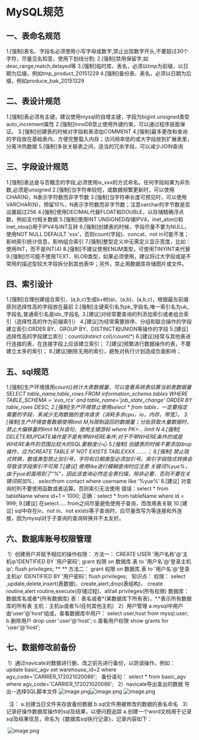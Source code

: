 # MySQL规范

## 一、表命名规范
1.[强制]表名、字段名必须使用小写字母或数字,禁止出现数字开头,不要超过30个字符，尽量见名知意，使用下划线分割; 
2.[强制]禁用保留字,如desc,range,match,delayed等 
3.[强制]临时库、表名，必须以tmp为前缀，以日期为后缀，例如tmp_product_20151229 
4.[强制]备份表、表名，必须以日期为后缀，例如produce_bak_20151229 
 
## 二、表设计规范
1.[强制]表必须有主键，建议使用mysql的自增主键，字段为bigint unsigned类型auto_increment属性 
2.[强制]InnoDB禁止使用外键约束，可以通过程序层面保证。 
3.[强制]创建表的时候对字段和表添加COMMENT 
4.[强制]最多更改和查询的字段放在基础表内，方便完整载入内存；访问频率低的或大字段放到扩展表里，分离冷热数据 
5.[强制]多张关联表之间，适当的冗余字段，可以减少JOIN查询 

## 三、字段设计规范
1.[强制]表达是与否概念的字段,必须使用is_xxx的方式命名。任何字段如果为非负数,必须是unsigned 
2.[强制]当字符串较短，或数据频繁更新时，可以使用CHAR(N)，N表示字符数而非字节数 
3.[强制]当字符串长度可预见时，可以使用VARCHAR(N)，预留10%，N表示字符数而非字节数；注意varchar的字节数是否设置超过256 
4.[强制]使用DECIMAL代替FLOAT和DOUBLE，以存储精确浮点数，例如支付相关数据 
5.[强制]使用INT UNSIGNED存储IPV4，inet_aton()和inet_ntoa()用于IPV4与INT互转 
6.[强制]创建表的时候，字段尽量不要为NULL，使用NOT NULL DEFAULT ‘xxx’，否则count(字段)、concat、not in可能不准；影响索引统计信息，影响组合索引 
7.[强制]整型定义中无需定义显示宽度，比如：使用INT，而不是INT(4) 
8.[强制]不建议使用ENUM类型，可使用TINYINT来代替 
9.[强制]尽可能不使用TEXT、BLOB类型，如果必须使用，建议将过大字段或是不常用的描述型较大字段拆分到其他表中；另外，禁止用数据库存储图片或文件。 

## 四、索引设计
1.[强制]合理创建组合索引，(a,b,c)生成b+树(a)、(a,b)、(a,b,c)，根据最左前缀原则选择性高的字段放在最前 
2.[强制]主键索引名为pk_字段名,唯一索引名为uk_字段名,普通索引名是idx_字段名. 
3.[建议]对经常要查询的列添加索引或者组合索引（选择性高的作为前缀索引） 
4.[建议]为经常需要排序、分组和联合操作的字段建立索引:ORDER BY、GROUP BY、DISTINCT和UNION等操作的字段 
5.[建议]选择性高的字段建立索引：count(distinct col)/count(*) 
6.[建议]经常与其他表进行连接的表，在连接字段上应该建立索引； 
7.[建议]频繁进行数据操作的表，不要建立太多的索引； 
8.[建议]删除无用的索引，避免对执行计划造成负面影响；  

## 五、sql规范
1.[强制]生产环境慎用count(*)统计大表数据量，可以查看系统表估算当前表数据量
SELECT table_name,table_rows FROM information_schema.tables
WHERE TABLE_SCHEMA = 'evo_rcs' and table_name='job_state_change' ORDER BY table_rows DESC;
2.[强制]生产环境禁止使用select * from table，一定要指定需要的字段，来减少无用数据的查询请求（消耗多余cpu，io，内存，带宽）。
3.[强制]生产环境查看数据使用limit M,N限制返回的数据量；分批获取大量数据时，禁止大偏移量的limit M,N语句，使用主键游标 where PK>… limit N
4.[强制] DELETE和UPDATE操作是不是有带WHERE条件;对于不带WHERE条件的或是WHERE条件的范围比较大的SQL要极度小心
5.[强制] 创建表的时候不要添加drop操作，应为CREATE TABLE IF NOT EXISTS TABLEXXX .......；
6.[强制] 禁止隐式转换，数值类型禁止加引号，字符和日期类型必须加引号。索引字段隐式转换会导致该字段索引不可用
7.[建议] 使用like进行模糊查询时应注意
关键词%yue%，由于yue前面用到了“%”，因此该查询必然走全表扫描，除非必要，否则不要在关键词前加%，
select*from contact where username like ‘%yue%’
8.[建议] 对查询的列不要使用函数或者运算。否则索引无法使用
错误：select * from tableName where id+1 = 1000;
正确：select * from tableName where id = 999;
9.[建议] 在select……from之间尽量避免使用子查询，而改用表关联
10.[建议] sql中存在in、not in、not exists等子查询时，应尽量改写为等连接和外连接，因为mysql对于子查询的查询转换并不太友好。


## 六、数据库账号权限管理
 1）创建用户并赋予相应的操作权限：
方法一：
CREATE USER '用户名称'@'主机ip'IDENTIFIED BY '用户密码';
grant 权限 on 数据库.表 to '用户名'@'登录主机ip';
flush privileges;
** **
方法二：
grant 权限 on 数据库.表 to '用户名'@'登录主机ip' IDENTIFIED BY '用户密码';
flush privileges;
 
知识点：
权限： select ,update,delete,insert(表数据)、create,alert,drop(表结构)、 create routine,alert routine,execute(存储过程)、all/all privileges(所有权限)
数据库：数据库名或者*(所有数据库)
表：表名或者*(某数据库下所有表)，*.*表示所有数据库的所有表
主机：主机ip或者%(任何其他主机)
 
2）用户管理
a.mysql中用户由'user'@'host'组成，查看数据库中用户：
select user,host from mysql.user;
b.删除用户
drop user 'user'@'host';
c.查看用户权限
show grants for 'user'@'host';

## 七、数据修改前备份
 1）通过navicate对数据进行删、改之前先进行备份，以防误操作。例如：
update basic_agv set warehouse_id=2 where agv_code='CARRIER_172021020086';
 
备份语句：
select * from basic_agv where agv_code='CARRIER_172021020086';
 
2）navicate导出查出的数据
导出--选择SQL脚本文件
![image.png](https://cdn.nlark.com/yuque/0/2020/png/2593751/1604469465101-296451f3-4181-48e5-9b3c-cbdf93fd831e.png#align=left&display=inline&height=225&margin=%5Bobject%20Object%5D&name=image.png&originHeight=449&originWidth=698&size=114285&status=done&style=none&width=349)![image.png](https://cdn.nlark.com/yuque/0/2020/png/2593751/1604469520476-6571afc5-9131-4dee-8b85-d473fc790c51.png#align=left&display=inline&height=230&margin=%5Bobject%20Object%5D&name=image.png&originHeight=459&originWidth=502&size=57400&status=done&style=none&width=251)
![image.png](https://cdn.nlark.com/yuque/0/2020/png/2593751/1604469542312-266c3438-932f-4001-a7f1-df22bb33fa09.png#align=left&display=inline&height=119&margin=%5Bobject%20Object%5D&name=image.png&originHeight=238&originWidth=579&size=76539&status=done&style=none&width=289.5)




 
注：
a.创建当日文件夹存放备份数据
b.sql文件用被修改的数据的表名命名
 
3）记录好操作数据库操作的sql及结果，以便问题追踪
a.创建一个word文档用于记录sql及结果信息，命名为《数据库sql执行记录》，记录内容如下：

 ![image.png](https://cdn.nlark.com/yuque/0/2020/png/2593751/1604469610662-8ea25048-4634-488a-b738-1ce8f7a1b750.png#align=left&display=inline&height=238&margin=%5Bobject%20Object%5D&name=image.png&originHeight=475&originWidth=1213&size=129877&status=done&style=none&width=606.5)
 
